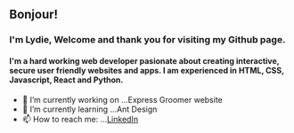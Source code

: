 ## Bonjour!

### I'm Lydie, Welcome and thank you for visiting my Github page. 

#### I'm a hard working web developer pasionate about creating interactive, secure user friendly websites and apps. I am experienced in HTML, CSS, Javascript, React and Python.

- 🔭 I’m currently working on ...Express Groomer website
- 🌱 I’m currently learning ...Ant Design
- 📫 How to reach me: ...[LinkedIn](https://www.linkedin.com/in/lydiecherilus/)
